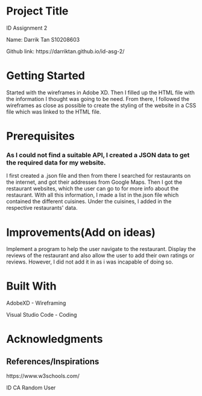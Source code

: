 <h1>Project Title</h1>

<p>ID Assignment 2</p>
<p>Name: Darrik Tan  S10208603</p>
<p>Github link: https://darriktan.github.io/id-asg-2/</p>


<h1>Getting Started</h1>

<p>Started with the wireframes in Adobe XD. Then I filled up the HTML file with the information I thought was going to be need.
From there, I followed the wireframes as close as possible to create the styling of the website in a CSS file which was linked to the HTML file.</p>


<h1>Prerequisites</h1>

<h3>As I could not find a suitable API, I created a JSON data to get the required data for my website.</h3>

<p>I first created a .json file and then from there I searched for restaurants on the internet, and got their addresses from Google Maps.
Then I got the restaurant websites, which the user can go to for more info about the restaurant.
With all this information, I made a list in the.json file which contained the different cuisines.
Under the cuisines, I added in the respective restaurants' data.</p>


<h1>Improvements(Add on ideas)</h1>

<p>Implement a program to help the user navigate to the restaurant. 
Display the reviews of the restaurant and also allow the user to add their own ratings or reviews. 
However, I did not add it in as i was incapable of doing so.</p>


<h1>Built With</h1>

<p>AdobeXD - Wireframing

Visual Studio Code - Coding<p>


<h1>Acknowledgments</h1>

<h2>References/Inspirations</h2>

<p>https://www.w3schools.com/</p>
<p>ID CA Random User</p>
